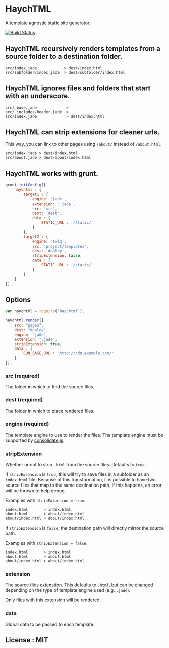 # HaychTML

A template agnostic static site generator.

[![Build Status](https://travis-ci.org/timrwood/haychtml.png?branch=master)](https://travis-ci.org/timrwood/haychtml)

## HaychTML recursively renders templates from a source folder to a destination folder.

```
src/index.jade            > dest/index.html
src/subfolder/index.jade  > dest/subfolder/index.html
```

## HaychTML ignores files and folders that start with an underscore.

```
src/_base.jade             >
src/_includes/header.jade  >
src/index.jade             > dest/index.html
```

## HaychTML can strip extensions for cleaner urls.

This way, you can link to other pages using `/about/` instead of `/about.html`.

```
src/index.jade > dest/index.html
src/about.jade > dest/about/index.html
```

## HaychTML works with grunt.

```javascript
grunt.initConfig({
	haychtml : {
		target1 : {
			engine: 'jade',
			extension: '.jade',
			src: 'src',
			dest: 'dest',
			data : {
				STATIC_URL : '/static/'
			}
		},
		target2 : {
			engine: 'swig',
			src: 'project/templates',
			dest: 'deploy',
			stripExtension: false,
			data : {
				STATIC_URL : '/static/'
			}
		}
	}
});
```

## Options

```javascript
var haychtml = require('haychtml');

haychtml.render({
	src: "pages",
	dest: "deploy",
	engine: "jade",
	extension: ".jade",
	stripExtension: true,
	data : {
		CDN_BASE_URL : "http://cdn.example.com/"
	}
});
```

### src (required)

The folder in which to find the source files.

### dest (required)

The folder in which to place rendered files.

### engine (required)
The template engine to use to render the files.
The template engine must be supported by [consolidate.js](https://github.com/visionmedia/consolidate.js/).

### stripExtension

Whether or not to strip `.html` from the source files. Defaults to `true`.

If `stripExtension` is `true`, this will try to save files in a subfolder
as an `index.html` file. Because of this transformation, it is possible to
have two source files that map to the same destination path. If this happens,
an error will be thrown to help debug.

Examples with `stripExtension = true`.

```
index.html       > index.html
about.html       > about/index.html
about/index.html > about/index.html
```

If `stripExtension` is `false`, the destination path will directly mirror the
source path.

Examples with `stripExtension = false`.

```
index.html       > index.html
about.html       > about.html
about/index.html > about/index.html
```

### extension

The source files extenstion. This defaults to `.html`, but can be changed
depending on the type of template engine used (e.g. `.jade`).

Only files with this extension will be rendered.

### data

Global data to be passed to each template.

## License : MIT
